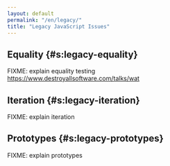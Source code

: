 ```yaml
---
layout: default
permalink: "/en/legacy/"
title: "Legacy JavaScript Issues"
---
```


## Equality {#s:legacy-equality}

FIXME: explain equality testing <https://www.destroyallsoftware.com/talks/wat>

## Iteration {#s:legacy-iteration}
<a name="iteration"></a>

FIXME: explain iteration

## Prototypes {#s:legacy-prototypes}
<a name="prototypes"></a>

FIXME: explain prototypes
